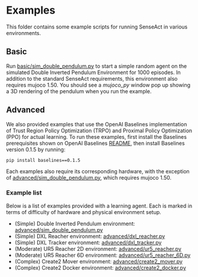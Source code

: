 # Examples

This folder contains some example scripts for running SenseAct in various environments.

## Basic

Run [basic/sim_double_pendulum.py](basic/sim_double_pendulum.py) to start a simple random agent on the simulated Double Inverted Pendulum Environment for 1000 episodes. In addition to the standard SenseAct requirements, this environment also requires mujoco 1.50. You should see a _mujoco_py_ window pop up showing a 3D rendering of the pendulum when you run the example.

## Advanced

We also provided examples that use the OpenAI Baselines implementation of Trust Region Policy Optimization (TRPO) and Proximal Policy Optimization (PPO) for actual learning. To run these examples, first install the Baselines prerequisites shown on OpenAI Baselines [README](https://github.com/openai/baselines), then install Baselines version 0.1.5 by running:

`pip install baselines==0.1.5`

Each examples also require its corresponding hardware, with the exception of [advanced/sim_double_pendulum.py](advanced/sim_double_pendulum.py), which requires mujoco 1.50.

### Example list
Below is a list of examples provided with a learning agent. Each is marked in terms of difficulty of hardware and physical environment setup.
* (Simple) Double Inverted Pendulum environment: [advanced/sim_double_pendulum.py](advanced/sim_double_pendulum.py)
* (Simple) DXL Reacher environment: [advanced/dxl_reacher.py](advanced/dxl_reacher.py)
* (Simple) DXL Tracker environment: [advanced/dxl_tracker.py](advanced/dxl_tracker.py)
* (Moderate) UR5 Reacher 2D environment: [advanced/ur5_reacher.py](advanced/ur5_reacher.py)
* (Moderate) UR5 Reacher 6D environment: [advanced/ur5_reacher_6D.py](advanced/ur5_reacher_6D.py)
* (Complex) Create2 Mover environment: [advanced/create2_mover.py](advanced/create2_mover.py)
* (Complex) Create2 Docker environment: [advanced/create2_docker.py](advanced/create2_docker.py)
